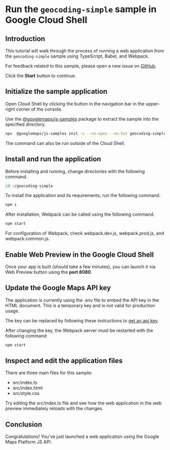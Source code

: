 # Run the `geocoding-simple` sample in Google Cloud Shell

<walkthrough-tutorial-duration duration="10"/>

## Introduction

This tutorial will walk through the process of running a web application from
the `geocoding-simple` sample using TypeScript, Babel, and Webpack.

For feedback related to this sample, please open a new issue on
[GitHub](https://github.com/googlemaps/js-samples/issues).

Click the **Start** button to continue.

## Initialize the sample application

Open Cloud Shell by clicking the
<walkthrough-cloud-shell-icon></walkthrough-cloud-shell-icon> button in the
navigation bar in the upper-right corner of the console.

Use the [@googlemaps/js-samples](https://www.npmjs.com/package/@googlemaps/js-samples) package to
extract the sample into the specified directory.

```bash
npx  @googlemaps/js-samples init -v --no-open --no-hot geocoding-simple ~/geocoding-simple
```

The command can also be run outside of the Cloud Shell.

## Install and run the application

Before installing and running, change directories with the following command.

```bash
cd ~/geocoding-simple
```

To install the application and its requirements, run the following command.

```bash
npm i
```

After installation, Webpack can be called using the following command.

```bash
npm start
```

For configuration of Webpack, check
<walkthrough-editor-open-file filePath="geocoding-simple/webpack.dev.js">webpack.dev.js</walkthrough-editor-open-file>,
<walkthrough-editor-open-file filePath="geocoding-simple/webpack.prod.js">webpack.prod.js</walkthrough-editor-open-file>,
and
<walkthrough-editor-open-file filePath="geocoding-simple/webpack.common.js">webpack.common.js</walkthrough-editor-open-file>.

## Enable Web Preview in the Google Cloud Shell

Once your app is built (should take a few minutes), you can launch it via
<walkthrough-spotlight-pointer target="cloudshell" spotlightId="devshell-web-preview-button">Web
Preview button</walkthrough-spotlight-pointer> using the **port 8080**.

## Update the Google Maps API key

The application is currently using the
<walkthrough-editor-open-file filePath="geocoding-simple/.env">.env</walkthrough-editor-open-file>
file to embed the API key in the HTML document. This is a temporary key and is
not valid for production usage.

The key can be replaced by following these instructions to
[get an api key](https://developers.google.com/maps/documentation/javascript/get-api-key).

After changing the key, the Webpack server must be restarted with the following
command:

```bash
npm start
```

## Inspect and edit the application files

There are three main files for this sample:

*   <walkthrough-editor-open-file filePath="geocoding-simple/src/index.ts">src/index.ts</walkthrough-editor-open-file>
*   <walkthrough-editor-open-file filePath="geocoding-simple/src/index.html">src/index.html</walkthrough-editor-open-file>
*   <walkthrough-editor-open-file filePath="geocoding-simple/src/style.css">src/style.css</walkthrough-editor-open-file>

Try editing the <walkthrough-editor-open-file filePath="geocoding-simple/src/index.ts">src/index.ts</walkthrough-editor-open-file> file and see how the web application in the web preview immediately reloads with the changes.

## Conclusion

<walkthrough-conclusion-trophy></walkthrough-conclusion-trophy>

Congratulations! You've just launched a web application using the Google Maps
Platform JS API.
